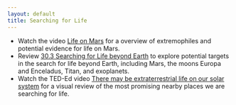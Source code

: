 ```yaml
---
layout: default
title: Searching for Life
---
```


- Watch the video [Life on Mars](https://youtu.be/wpgK2lW93lk?si=uU6CKDgA97K7XqDy&t=13) for a overview of extremophiles and potential evidence for life on Mars.
- Review [30.3 Searching for Life beyond Earth](https://openstax.org/books/astronomy-2e/pages/30-3-searching-for-life-beyond-earth) to explore potential targets in the search for life beyond Earth, including Mars, the moons Europa and Enceladus, Titan, and exoplanets.
- Watch the TED-Ed video [There may be extraterrestrial life on our solar system](https://youtu.be/odP3akRWJlY?si=A7iS_886Cb4F2JPp) for a visual review of the most promising nearby places we are searching for life. 

